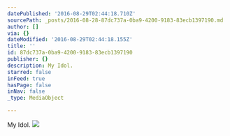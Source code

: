 ```yaml
---
datePublished: '2016-08-29T02:44:18.710Z'
sourcePath: _posts/2016-08-28-87dc737a-0ba9-4200-9183-83ecb1397190.md
author: []
via: {}
dateModified: '2016-08-29T02:44:18.155Z'
title: ''
id: 87dc737a-0ba9-4200-9183-83ecb1397190
publisher: {}
description: My Idol.
starred: false
inFeed: true
hasPage: false
inNav: false
_type: MediaObject

---
```

My Idol.
![](https://the-grid-user-content.s3-us-west-2.amazonaws.com/1cf056d0-5419-42a1-93c1-f322428e7d2d.jpg)
